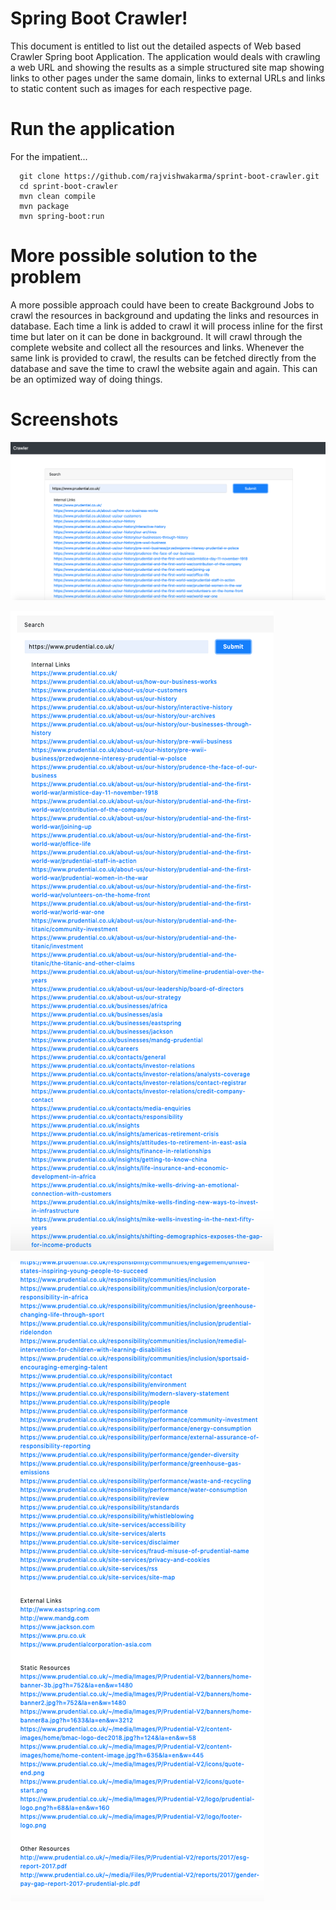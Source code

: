 # Spring Boot Crawler!

This document is entitled to list out the detailed aspects of Web based Crawler Spring boot Application. The application would deals with crawling a web URL and showing the results as a simple structured site map showing links to other pages under the same domain, links to external URLs and links to static content such as images for each respective page.


# Run the application

For the impatient...

```mermaid
  git clone https://github.com/rajvishwakarma/sprint-boot-crawler.git
  cd sprint-boot-crawler
  mvn clean compile 
  mvn package
  mvn spring-boot:run
```

# More possible solution to the problem

A more possible approach could have been to create Background Jobs to crawl the resources in background and updating the links and resources in database. Each time a link is added to crawl it will process inline for the first time but later on it can be done in background. It will crawl through the complete website and collect all the resources and links. Whenever the same link is provided to crawl, the results can be fetched directly from the database and save the time to crawl the website again and again. This can be an optimized way of doing things.    

# Screenshots

![Screenshot 1](https://github.com/rajvishwakarma/spring-boot-crawler/blob/master/Screenshot%202019-02-26%20at%202.26.29%20AM.png)

![Screenshot 2](https://github.com/rajvishwakarma/spring-boot-crawler/blob/master/Screenshot%202019-02-26%20at%202.26.53%20AM.png)

![Screenshot 3](https://github.com/rajvishwakarma/spring-boot-crawler/blob/master/Screenshot%202019-02-26%20at%202.27.15%20AM.png)
